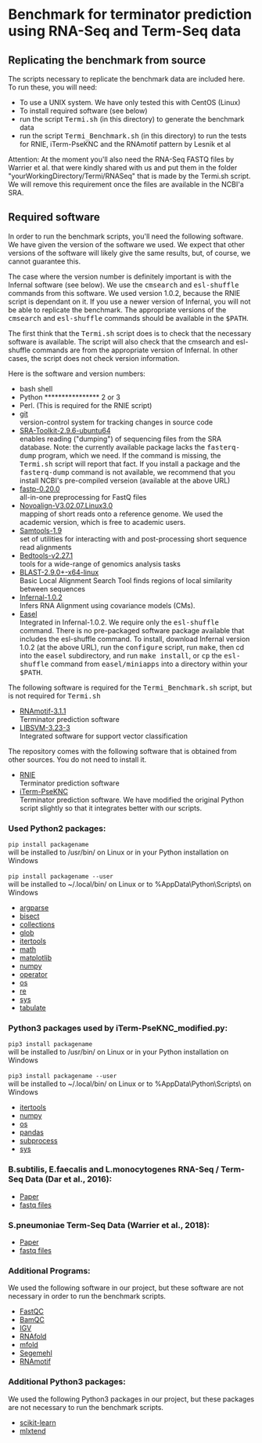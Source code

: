 # Benchmark for terminator prediction using RNA-Seq and Term-Seq data

## Replicating the benchmark from source

The scripts necessary to replicate the benchmark data are included here.  To run these, you will need:
* To use a UNIX system.  We have only tested this with CentOS (Linux)
* To install required software (see below)
* run the script <tt>Termi.sh</tt> (in this directory) to generate the benchmark data
* run the script <tt>Termi_Benchmark.sh</tt> (in this directory) to run the tests for RNIE, iTerm-PseKNC and the RNAmotif pattern by Lesnik et al

Attention: At the moment you'll also need the RNA-Seq FASTQ files by Warrier et al. that were kindly shared with us and put them in the folder "yourWorkingDirectory/Termi/RNASeq" that is made by the Termi.sh script.  We will remove this requirement once the files are available in the NCBI'a SRA.

## Required software

In order to run the benchmark scripts, you'll need the following software.  We have given the version of the software we used.  We expect that other versions of the software will likely give the same results, but, of course, we cannot guarantee this.

The case where the version number is definitely important is with the Infernal software (see below). We use the <tt>cmsearch</tt> and <tt>esl-shuffle</tt> commands from this software.  We used version 1.0.2, because the RNIE script is dependant on it.  If you use a newer version of Infernal, you will not be able to replicate the benchmark.  The appropriate versions of the <tt>cmsearch</tt> and <tt>esl-shuffle</tt> commands should be available in the <tt>$PATH</tt>.

The first think that the <tt>Termi.sh</tt> script does is to check that the necessary software is available.  The script will also check that the cmsearch and esl-shuffle commands are from the appropriate version of Infernal.  In other cases, the script does not check version information.

Here is the software and version numbers:
* bash shell
* Python **************** 2 or 3
* Perl. (This is required for the RNIE script)
* [git](https://git-scm.com/)<br/>
<t/>version-control system for tracking changes in source code<br/>
* [SRA-Toolkit-2.9.6-ubuntu64](https://www.ncbi.nlm.nih.gov/sra/docs/toolkitsoft/)<br/>
<t/>enables reading ("dumping") of sequencing files from the SRA database.  Note: the currently available package lacks the <tt>fasterq-dump</tt> program, which we need.  If the command is missing, the <tt>Termi.sh</tt> script will report that fact.  If you install a package and the <tt>fasterq-dump</tt> command is not available, we recommend that you install NCBI's pre-compiled verseion (available at the above URL) <br/>
* [fastp-0.20.0](https://github.com/OpenGene/fastp)<br/>
<t/>all-in-one preprocessing for FastQ files<br/>
* [Novoalign-V3.02.07.Linux3.0](http://www.novocraft.com/products/novoalign/)<br/>
<t/>mapping of short reads onto a reference genome.  We used the academic version, which is free to academic users.<br/>
* [Samtools-1.9](http://www.htslib.org/download/)<br/>
<t/>set of utilities for interacting with and post-processing short sequence read alignments<br/>
* [Bedtools-v2.27.1](https://bedtools.readthedocs.io/en/latest/index.html)<br/>
<t/>tools for a wide-range of genomics analysis tasks<br/>
* [BLAST-2.9.0+-x64-linux](https://blast.ncbi.nlm.nih.gov/Blast.cgi)<br/>
<t/>Basic Local Alignment Search Tool finds regions of local similarity between sequences<br/>
* [Infernal-1.0.2](http://eddylab.org/infernal/)<br/>
<t/>Infers RNA Alignment using covariance models (CMs).  <br/>
* [Easel](http://eddylab.org/infernal/)<br/>
<t/>Integrated in Infernal-1.0.2.  We require only the <tt>esl-shuffle</tt> command.  There is no pre-packaged software package available that includes the esl-shuffle command.  To install, download Infernal version 1.0.2 (at the above URL), run the <tt>configure</tt> script, run <tt>make</tt>, then cd into the <tt>easel</tt> subdirectory, and run <tt>make install</tt>, or <tt>cp</tt> the <tt>esl-shuffle</tt> command from <tt>easel/miniapps</tt> into a directory within your <tt>$PATH</tt>.<br/>

The following software is required for the <tt>Termi_Benchmark.sh</tt> script, but is not required for <tt>Termi.sh</tt>
* [RNAmotif-3.1.1](http://casegroup.rutgers.edu/casegr-sh-2.5.html)<br/>
<t/>Terminator prediction software<br/>
* [LIBSVM-3.23-3](https://www.csie.ntu.edu.tw/~cjlin/libsvm/)<br/>
<t/>Integrated software for support vector classification<br/>

The repository comes with the following software that is obtained from other sources.  You do not need to install it.
* [RNIE](https://github.com/ppgardne/RNIE)<br/>
<t/>Terminator prediction software<br/>
* [iTerm-PseKNC](http://lin-group.cn/server/iTerm-PseKNC/download.php)<br/>
<t/>Terminator prediction software.  We have modified the original Python script slightly so that it integrates better with our scripts.<br/>


### Used Python2 packages:<br/>

`pip install packagename`<br/>
will be installed to /usr/bin/ on Linux or in your Python installation on Windows<br/>
<br/>
`pip install packagename --user`<br/>
will be installed to ~/.local/bin/ on Linux or to %AppData\Python\Scripts\ on Windows<br/>

* [argparse](https://docs.python.org/2/library/argparse.html)<br/>
* [bisect](https://docs.python.org/2/library/bisect.html)<br/>
* [collections](https://docs.python.org/2/library/collections.html)<br/>
* [glob](https://docs.python.org/2/library/glob.html)<br/>
* [itertools](https://docs.python.org/2/library/itertools.html)<br/>
* [math](https://docs.python.org/2/library/math.html)<br/>
* [matplotlib](https://matplotlib.org/)<br/>
* [numpy](https://numpy.org/)<br/>
* [operator](https://docs.python.org/2/library/operator.html)<br/>
* [os](https://docs.python.org/2/library/os.html)<br/>
* [re](https://docs.python.org/2/library/re.html)<br/>
* [sys](https://docs.python.org/2/library/sys.html)<br/>
* [tabulate](https://pypi.org/project/tabulate/)<br/>

### Python3 packages used by iTerm-PseKNC_modified.py:<br/>

`pip3 install packagename`<br/>
will be installed to /usr/bin/ on Linux or in your Python installation on Windows<br/>
<br/>
`pip3 install packagename --user`<br/>
will be installed to ~/.local/bin/ on Linux or to %AppData\Python\Scripts\ on Windows<br/>

* [itertools](https://docs.python.org/3/library/itertools.html)<br/>
* [numpy](https://numpy.org/)<br/>
* [os](https://docs.python.org/3/library/os.html)<br/>
* [pandas](https://pandas.pydata.org/)<br/>
* [subprocess](https://docs.python.org/3/library/subprocess.html)<br/>
* [sys](https://docs.python.org/3/library/sys.html)<br/>

### B.subtilis, E.faecalis and L.monocytogenes RNA-Seq / Term-Seq Data (Dar et al., 2016):<br/>
* [Paper](https://www.ncbi.nlm.nih.gov/pubmed/27120414)<br/>
* [fastq files](https://www.ncbi.nlm.nih.gov/sra?term=ERP014057)<br/>


### S.pneumoniae Term-Seq Data (Warrier et al., 2018):<br/>
* [Paper](https://www.ncbi.nlm.nih.gov/pubmed/30517198)<br/>
* [fastq files](https://www.ncbi.nlm.nih.gov/sra/?term=SRP136114)<br/>



### Additional Programs:<br/>

We used the following software in our project, but these software are not necessary in order to run the benchmark scripts.
* [FastQC](https://www.bioinformatics.babraham.ac.uk/projects/fastqc/)<br/>
* [BamQC](https://github.com/s-andrews/BamQC)<br/>
* [IGV](https://software.broadinstitute.org/software/igv/)<br/>
* [RNAfold](http://rna.tbi.univie.ac.at/)<br/>
* [mfold](http://unafold.rna.albany.edu/?q=mfold)<br/>
* [Segemehl](https://www.bioinf.uni-leipzig.de/Software/segemehl/)<br/>
* [RNAmotif](http://casegroup.rutgers.edu/casegr-sh-2.5.html)<br/>


### Additional Python3 packages:<br/>

We used the following Python3 packages in our project, but these packages are not necessary to run the benchmark scripts.
* [scikit-learn](https://scikit-learn.org/stable/)<br/>
* [mlxtend](http://rasbt.github.io/mlxtend/api_subpackages/mlxtend.plotting/)<br/>




